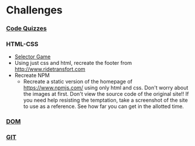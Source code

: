 # Challenges

### [Code Quizzes](http://www.codequizzes.com/)

### HTML-CSS
- [Selector Game](http://flukeout.github.io/)
- Using just css and html, recreate the footer from http://www.ridetransfort.com
- Recreate NPM
	- Recreate a static version of the homepage of https://www.npmjs.com/ using only html and css. Don't worry about the images at first. Don't view the source code of the original site!! If you need help resisting the temptation, take a screenshot of the site to use as a reference. See how far you can get in the allotted time.

### [DOM](https://github.com/gSchool/challenges/tree/master/DOM)
### [GIT](https://github.com/gSchool/challenges/tree/master/Git)
